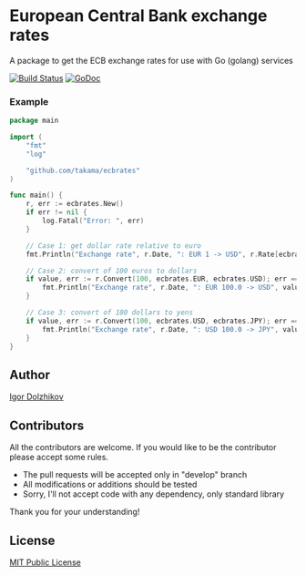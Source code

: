 European Central Bank exchange rates
====================================

A package to get the ECB exchange rates for use with Go (golang) services

[![Build Status](https://travis-ci.org/takama/ecbrates.png?branch=master)](https://travis-ci.org/takama/ecbrates)
[![GoDoc](https://godoc.org/github.com/takama/ecbrates?status.svg)](https://godoc.org/github.com/takama/ecbrates)

### Example

```go
package main

import (
	"fmt"
	"log"

	"github.com/takama/ecbrates"
)

func main() {
	r, err := ecbrates.New()
	if err != nil {
		log.Fatal("Error: ", err)
	}

	// Case 1: get dollar rate relative to euro
	fmt.Println("Exchange rate", r.Date, ": EUR 1 -> USD", r.Rate[ecbrates.USD])

	// Case 2: convert of 100 euros to dollars
	if value, err := r.Convert(100, ecbrates.EUR, ecbrates.USD); err == nil {
		fmt.Println("Exchange rate", r.Date, ": EUR 100.0 -> USD", value)
	}

	// Case 3: convert of 100 dollars to yens
	if value, err := r.Convert(100, ecbrates.USD, ecbrates.JPY); err == nil {
		fmt.Println("Exchange rate", r.Date, ": USD 100.0 -> JPY", value)
	}
}
```

## Author

[Igor Dolzhikov](https://github.com/takama)

## Contributors

All the contributors are welcome. If you would like to be the contributor please accept some rules.
- The pull requests will be accepted only in "develop" branch
- All modifications or additions should be tested
- Sorry, I'll not accept code with any dependency, only standard library

Thank you for your understanding!

## License

[MIT Public License](https://github.com/takama/ecbrates/blob/master/LICENSE)

